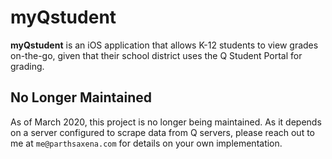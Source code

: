 <h1>myQstudent</h1>

<strong>myQstudent</strong> is an iOS application that allows K-12 students to view grades on-the-go, given that their school district uses the Q Student Portal for grading.

<h2>No Longer Maintained</h2>
As of March 2020, this project is no longer being maintained. As it depends on a server configured to scrape data from Q servers, please reach out to me at <code>me@parthsaxena.com</code> for details on your own implementation.


